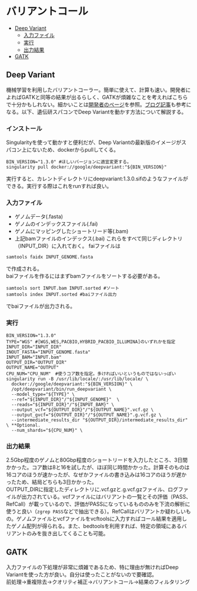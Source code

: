 # バリアントコール

- [Deep Variant](#deep-variant)
    - [入力ファイル](#入力ファイル)
    - [実行](#実行)
   - [出力結果](#出力結果)
- [GATK](#gatk)
## Deep Variant
機械学習を利用したバリアントコーラー。簡単に使えて、計算も速い。開発者によればGATKと同等の結果が出るらしく、GATKが煩雑なことを考えればこちらで十分かもしれない。細かいことは[開発者のページ](https://github.com/google/deepvariant)を参照。[ブログ記事](https://google.github.io/deepvariant/)も参考になる。以下、遺伝研スパコンでDeep Variantを動かす方法について解説する。
### インストール
Singularityを使って動かすと便利だが、Deep Variantの最新版のイメージがスパコン上にないため、dockerからpullしてくる。
```
BIN_VERSION="1.3.0" #ほしいバージョンに適宜変更する。
singularity pull docker://google/deepvariant:"${BIN_VERSION}"
```
実行すると、カレントディレクトリにdeepvariant:1.3.0.sifのようなファイルができる。実行する際はこれをrunすれば良い。
### 入力ファイル
- ゲノムデータ(.fasta)
- ゲノムのインデックスファイル(.fai)
- ゲノムにマッピングしたショートリード等(.bam)
- 上記bamファイルのインデックス(.bai)
これらをすべて同じディレクトリ（INPUT_DIR）に入れておく。
faiファイルは<br>
```
samtools faidx INPUT_GENOME.fasta
```
で作成される。<br>
baiファイルを作るにはまずbamファイルをソートする必要がある。<br>
```
samtools sort INPUT.bam INPUT.sorted #ソート
samtools index INPUT.sorted #baiファイル出力
```
でbaiファイルが出力される。<br>

### 実行
```
BIN_VERSION="1.3.0"
TYPE="WGS" #[WGS,WES,PACBIO,HYBRID_PACBIO_ILLUMINA]のいずれかを指定
INPUT_DIR="INPUT_DIR"
INOUT_FASTA="INPUT_GENOME.fasta" 
INPUT_BAM="INPUT.bam"
OUTPUT_DIR="OUTPUT_DIR"
OUTPUT_NAME="OUTPUT"
CPU_NUM="CPU_NUM"　#使うコア数を指定。多ければいいというものではないっぽい
singularity run -B /usr/lib/locale/:/usr/lib/locale/ \
  docker://google/deepvariant:"${BIN_VERSION}" \
  /opt/deepvariant/bin/run_deepvariant \
  --model_type="${TYPE}" \ 
  --ref="${INPUT_DIR}"/"${INPUT_GENOME}"  \
  --reads="${INPUT_DIR}"/"${INPUT_BAM}" \
  --output_vcf="${OUTPUT_DIR}"/"${OUTPUT_NAME}".vcf.gz \
  --output_gvcf="${OUTPUT_DIR}"/"${OUTPUT_NAME}".g.vcf.gz \
  --intermediate_results_dir "${OUTPUT_DIR}/intermediate_results_dir" \ **Optional.
  --num_shards="${CPU_NUM}" \
```

### 出力結果
2.5Gbp程度のゲノムと80Gbp程度のショートリードを入力したところ、3日間かかった。コア数は8と16を試したが、ほぼ同じ時間かかった。計算そのものは16コアのほうが速かったが、なぜかファイルの書き込みは16コアのほうが遅かったため、結局どちらも3日かかった。<br>
OUTPUT_DIRに指定したディレクトリに.vcf.gzと.g.vcf.gzファイル、ログファイルが出力されている。vcfファイルにはバリアントの一覧とその評価（PASS、RefCall）が載っているので、評価がPASSになっているもののみを下流の解析に使うと良い（`zgrep PASS`などで抽出できる）。RefCallはバリアントか疑わしいもの。ゲノムファイルとvcfファイルをvcftoolsに入力すればコール結果を適用したゲノム配列が得られる。また、bedtoolsを利用すれば、特定の領域にあるバリアントのみを抜き出してくることも可能。

## GATK
入力ファイルの下処理が非常に煩雑であるため、特に理由が無ければDeep Variantを使った方が良い。自分は使ったことがないので要確認。<br>
前処理→重複除去→クオリティ補正→バリアントコール→結果のフィルタリング<br>
